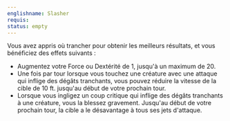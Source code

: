 ```yaml
---
englishname: Slasher
requis:
status: empty
---
```

Vous avez appris où trancher pour obtenir les meilleurs résultats, et vous bénéficiez des effets suivants : 

 - Augmentez votre Force ou Dextérité de 1, jusqu'à un maximum de 20.
 - Une fois par tour lorsque vous touchez une créature avec une attaque qui inflige des dégâts tranchants, vous pouvez réduire la vitesse de la cible de 10 ft. jusqu'au début de votre prochain tour.
 - Lorsque vous ingligez un coup critique qui inflige des dégâts tranchants à une créature, vous la blessez gravement. Jusqu'au début de votre prochain tour, la cible a le désavantage à tous ses jets d'attaque.
